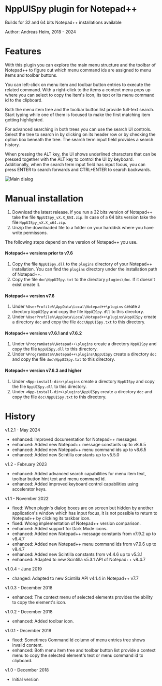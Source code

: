 # NppUISpy plugin for Notepad++

Builds for 32 and 64 bits Notepad++ installations available

Author: Andreas Heim, 2018 - 2024


# Features

With this plugin you can explore the main menu structure and the toolbar of Notepad++ to figure out which menu command ids are assigned to menu items and toolbar buttons.

You can left-click on menu item and toolbar button entries to execute the related command. With a right-click to the items a context menu pops up where you can select to copy the item's icon, its text or its menu command id to the clipboard.

Both the menu item tree and the toolbar button list provide full-text search. Start typing while one of them is focused to make the first matching item getting highlighted.

For advanced searching in both trees you can use the search UI controls. Select the tree to search in by clicking on its header row or by checking the option box beneath the tree. The search term input field provides a search history.

When pressing the ALT key, the UI shows underlined characters that can be pressed together with the ALT key to control the UI by keyboard. Additionally, when the search term input field has input focus, you can press ENTER to search forwards and CTRL+ENTER to search backwards.

![Main dialog](NppUISpy.png)


# Manual installation

1. Download the latest release. If you run a 32 bits version of Notepad++ take the file `NppUISpy_vX.X_UNI.zip`. In case of a 64 bits version take the file `NppUISpy_vX.X_x64.zip`.
2. Unzip the downloaded file to a folder on your harddisk where you have write permissons.

The following steps depend on the version of Notepad++ you use.


#### Notepad++ versions prior to v7.6

1. Copy the file `NppUISpy.dll` to the `plugins` directory of your Notepad++ installation. You can find the `plugins` directory under the installation path of Notepad++.
2. Copy the file `doc\NppUISpy.txt` to the directory `plugins\doc`. If it doesn't exist create it.


#### Notepad++ version v7.6

1. Under `%UserProfile%\AppData\Local\Notepad++\plugins` create a directory `NppUISpy` and copy the file `NppUISpy.dll` to this directory.
2. Under `%UserProfile%\AppData\Local\Notepad++\plugins\NppUISpy` create a directory `doc` and copy the file `doc\NppUISpy.txt` to this directory.


#### Notepad++ versions v7.6.1 and v7.6.2
1. Under `%ProgramData%\Notepad++\plugins` create a directory `NppUISpy` and copy the file `NppUISpy.dll` to this directory.
2. Under `%ProgramData%\Notepad++\plugins\NppUISpy` create a directory `doc` and copy the file `doc\NppUISpy.txt` to this directory.


#### Notepad++ version v7.6.3 and higher
1. Under `<Npp-install-dir>\plugins` create a directory `NppUISpy` and copy the file `NppUISpy.dll` to this directory.
2. Under `<Npp-install-dir>\plugins\NppUISpy` create a directory `doc` and copy the file `doc\NppUISpy.txt` to this directory.


# History

v1.2.1 - May 2024
- enhanced: Improved documentation for Notepad++ messages
- enhanced: Added new Notepad++ message constants up to v8.6.5
- enhanced: Added new Notepad++ menu command ids up to v8.6.5
- enhanced: Added new Scintilla constants up to v5.5.0


v1.2 - February 2023
- enhanced: Added advanced search capabilities for menu item text, toolbar button hint text and menu command id.
- enhanced: Added improved keyboard control capabilities using accelerator keys.


v1.1 - November 2022
- fixed:    When plugin's dialog boxes are on screen but hidden by another application's window which has input focus, it is not possible to return to Notepad++ by clicking its taskbar icon.
- fixed:    Wrong implementation of Notepad++ version comparison.
- enhanced: Added support for Dark Mode icons.
- enhanced: Added new Notepad++ message constants from v7.9.2 up to v8.4.7
- enhanced: Added new Notepad++ menu command ids from v7.9.6 up to v8.4.7
- enhanced: Added new Scintilla constants from v4.4.6 up to v5.3.1
- enhanced: Adapted to new Scintilla v5.3.1 API of Notepad++ v8.4.7


v1.0.4 - June 2019
- changed:  Adapted to new Scintilla API v4.1.4 in Notepad++ v7.7


v1.0.3 - December 2018
- enhanced: The context menu of selected elements provides the ability to copy the element's icon.


v1.0.2 - December 2018
- enhanced: Added toolbar icon.


v1.0.1 - December 2018
- fixed: Sometimes Command Id column of menu entries tree shows invalid content.
- enhanced: Both menu item tree and toolbar button list provide a context menu to copy the selected element's text or menu command id to clipboard.


v1.0 - December 2018
- Initial version
